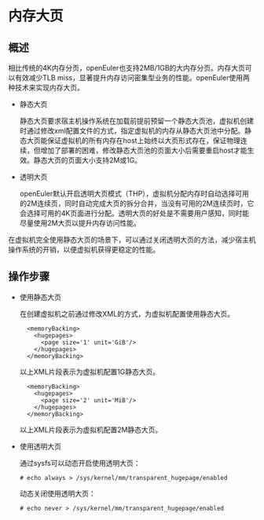 # 内存大页<a name="ZH-CN_TOPIC_0187048019"></a>

## 概述<a name="section1468142183114"></a>

相比传统的4K内存分页，openEuler也支持2MB/1GB的大内存分页。内存大页可以有效减少TLB miss，显著提升内存访问密集型业务的性能。openEuler使用两种技术来实现内存大页。

-   静态大页

    静态大页要求宿主机操作系统在加载前提前预留一个静态大页池，虚拟机创建时通过修改xml配置文件的方式，指定虚拟机的内存从静态大页池中分配。静态大页能保证虚拟机的所有内存在host上始终以大页形式存在，保证物理连续，但增加了部署的困难，修改静态大页池的页面大小后需要重启host才能生效。静态大页的页面大小支持2M或1G。


-   透明大页

    openEuler默认开启透明大页模式（THP），虚拟机分配内存时自动选择可用的2M连续页，同时自动完成大页的拆分合并，当没有可用的2M连续页时，它会选择可用的4K页面进行分配。透明大页的好处是不需要用户感知，同时能尽量使用2M大页以提升内存访问性能。


在虚拟机完全使用静态大页的场景下，可以通过关闭透明大页的方法，减少宿主机操作系统的开销，以便虚拟机获得更稳定的性能。

## 操作步骤<a name="section1018225453212"></a>

-   使用静态大页

    在创建虚拟机之前通过修改XML的方式，为虚拟机配置使用静态大页。

    ```
      <memoryBacking>
        <hugepages>
          <page size='1' unit='GiB'/>
        </hugepages>
      </memoryBacking>
    ```

    以上XML片段表示为虚拟机配置1G静态大页。

    ```
      <memoryBacking>
        <hugepages>
          <page size='2' unit='MiB'/>
        </hugepages>
      </memoryBacking>
    ```

    以上XML片段表示为虚拟机配置2M静态大页。

-   使用透明大页

    通过sysfs可以动态开启使用透明大页：

    ```
    # echo always > /sys/kernel/mm/transparent_hugepage/enabled
    ```

    动态关闭使用透明大页：

    ```
    # echo never > /sys/kernel/mm/transparent_hugepage/enabled
    ```


